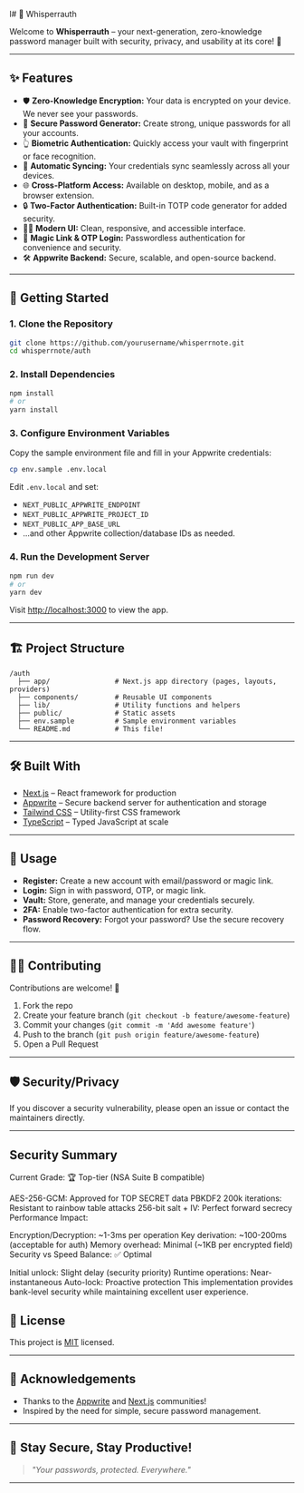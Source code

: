 l# 🔐 Whisperrauth

Welcome to **Whisperrauth** – your next-generation, zero-knowledge password manager built with security, privacy, and usability at its core! 🚀

---

## ✨ Features

- 🛡️ **Zero-Knowledge Encryption:** Your data is encrypted on your device. We never see your passwords.
- 🔑 **Secure Password Generator:** Create strong, unique passwords for all your accounts.
- 👆 **Biometric Authentication:** Quickly access your vault with fingerprint or face recognition.
- 🔄 **Automatic Syncing:** Your credentials sync seamlessly across all your devices.
- 🌐 **Cross-Platform Access:** Available on desktop, mobile, and as a browser extension.
- 🔒 **Two-Factor Authentication:** Built-in TOTP code generator for added security.
- 🧑‍💻 **Modern UI:** Clean, responsive, and accessible interface.
- 📨 **Magic Link & OTP Login:** Passwordless authentication for convenience and security.
- 🛠️ **Appwrite Backend:** Secure, scalable, and open-source backend.

---

## 🚀 Getting Started

### 1. Clone the Repository

```bash
git clone https://github.com/yourusername/whisperrnote.git
cd whisperrnote/auth
```

### 2. Install Dependencies

```bash
npm install
# or
yarn install
```

### 3. Configure Environment Variables

Copy the sample environment file and fill in your Appwrite credentials:

```bash
cp env.sample .env.local
```

Edit `.env.local` and set:

- `NEXT_PUBLIC_APPWRITE_ENDPOINT`
- `NEXT_PUBLIC_APPWRITE_PROJECT_ID`
- `NEXT_PUBLIC_APP_BASE_URL`
- ...and other Appwrite collection/database IDs as needed.

### 4. Run the Development Server

```bash
npm run dev
# or
yarn dev
```

Visit [http://localhost:3000](http://localhost:3000) to view the app.

---

## 🏗️ Project Structure

```
/auth
  ├── app/                # Next.js app directory (pages, layouts, providers)
  ├── components/         # Reusable UI components
  ├── lib/                # Utility functions and helpers
  ├── public/             # Static assets
  ├── env.sample          # Sample environment variables
  └── README.md           # This file!
```

---

## 🛠️ Built With

- [Next.js](https://nextjs.org/) – React framework for production
- [Appwrite](https://appwrite.io/) – Secure backend server for authentication and storage
- [Tailwind CSS](https://tailwindcss.com/) – Utility-first CSS framework
- [TypeScript](https://www.typescriptlang.org/) – Typed JavaScript at scale

---

## 📝 Usage

- **Register:** Create a new account with email/password or magic link.
- **Login:** Sign in with password, OTP, or magic link.
- **Vault:** Store, generate, and manage your credentials securely.
- **2FA:** Enable two-factor authentication for extra security.
- **Password Recovery:** Forgot your password? Use the secure recovery flow.

---

## 🧑‍💻 Contributing

Contributions are welcome! 🎉

1. Fork the repo
2. Create your feature branch (`git checkout -b feature/awesome-feature`)
3. Commit your changes (`git commit -m 'Add awesome feature'`)
4. Push to the branch (`git push origin feature/awesome-feature`)
5. Open a Pull Request

---

## 🛡️ Security/Privacy

If you discover a security vulnerability, please open an issue or contact the maintainers directly.

---

## Security Summary

Current Grade: 🏆 Top-tier (NSA Suite B compatible)

AES-256-GCM: Approved for TOP SECRET data
PBKDF2 200k iterations: Resistant to rainbow table attacks
256-bit salt + IV: Perfect forward secrecy
Performance Impact:

Encryption/Decryption: ~1-3ms per operation
Key derivation: ~100-200ms (acceptable for auth)
Memory overhead: Minimal (~1KB per encrypted field)
Security vs Speed Balance: ✅ Optimal

Initial unlock: Slight delay (security priority)
Runtime operations: Near-instantaneous
Auto-lock: Proactive protection
This implementation provides bank-level security while maintaining excellent user experience.

## 📄 License

This project is [MIT](LICENSE) licensed.

---

## 🙏 Acknowledgements

- Thanks to the [Appwrite](https://appwrite.io/) and [Next.js](https://nextjs.org/) communities!
- Inspired by the need for simple, secure password management.

---

## 🌟 Stay Secure, Stay Productive!

> _"Your passwords, protected. Everywhere."_

---
